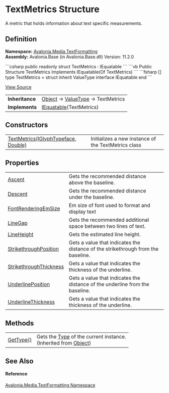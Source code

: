 # TextMetrics Structure


A metric that holds information about text specific measurements.



## Definition
**Namespace:** <a href="N_Avalonia_Media_TextFormatting">Avalonia.Media.TextFormatting</a>  
**Assembly:** Avalonia.Base (in Avalonia.Base.dll) Version: 11.2.0

<Tabs groupId="api-code-preview">
<TabItem value="csharp" label="C#">
```csharp
public readonly struct TextMetrics : IEquatable<TextMetrics>
```
</TabItem>
<TabItem value="vb" label="VB">
```vb
Public Structure TextMetrics
	Implements IEquatable(Of TextMetrics)
```
</TabItem>
<TabItem value="fsharp" label="F#">
```fsharp
[<SealedAttribute>]
type TextMetrics = 
    struct
        inherit ValueType
        interface IEquatable<TextMetrics>
    end
```
</TabItem>
</Tabs>



<a href="https://github.com/AvaloniaUI/Avalonia/tree/master/src/Avalonia.Base/Media/TextFormatting/TextMetrics.cs" title="View the source code">View Source</a>

<table>
<tr><td><strong>Inheritance</strong></td><td><a href="https://learn.microsoft.com/dotnet/api/system.object" target="_blank" rel="noopener noreferrer">Object</a>  →  <a href="https://learn.microsoft.com/dotnet/api/system.valuetype" target="_blank" rel="noopener noreferrer">ValueType</a>  →  TextMetrics</td></tr>
<tr><td><strong>Implements</strong></td><td><a href="https://learn.microsoft.com/dotnet/api/system.iequatable-1" target="_blank" rel="noopener noreferrer">IEquatable</a>(TextMetrics)</td></tr>
</table>



## Constructors
<table>
<tr>
<td><a href="M_Avalonia_Media_TextFormatting_TextMetrics__ctor">TextMetrics(IGlyphTypeface, Double)</a></td>
<td>Initializes a new instance of the TextMetrics class</td>
</tr>
</table>

## Properties
<table>
<tr>
<td><a href="P_Avalonia_Media_TextFormatting_TextMetrics_Ascent">Ascent</a></td>
<td>Gets the recommended distance above the baseline.</td>
</tr>
<tr>
<td><a href="P_Avalonia_Media_TextFormatting_TextMetrics_Descent">Descent</a></td>
<td>Gets the recommended distance under the baseline.</td>
</tr>
<tr>
<td><a href="P_Avalonia_Media_TextFormatting_TextMetrics_FontRenderingEmSize">FontRenderingEmSize</a></td>
<td>Em size of font used to format and display text</td>
</tr>
<tr>
<td><a href="P_Avalonia_Media_TextFormatting_TextMetrics_LineGap">LineGap</a></td>
<td>Gets the recommended additional space between two lines of text.</td>
</tr>
<tr>
<td><a href="P_Avalonia_Media_TextFormatting_TextMetrics_LineHeight">LineHeight</a></td>
<td>Gets the estimated line height.</td>
</tr>
<tr>
<td><a href="P_Avalonia_Media_TextFormatting_TextMetrics_StrikethroughPosition">StrikethroughPosition</a></td>
<td>Gets a value that indicates the distance of the strikethrough from the baseline.</td>
</tr>
<tr>
<td><a href="P_Avalonia_Media_TextFormatting_TextMetrics_StrikethroughThickness">StrikethroughThickness</a></td>
<td>Gets a value that indicates the thickness of the underline.</td>
</tr>
<tr>
<td><a href="P_Avalonia_Media_TextFormatting_TextMetrics_UnderlinePosition">UnderlinePosition</a></td>
<td>Gets a value that indicates the distance of the underline from the baseline.</td>
</tr>
<tr>
<td><a href="P_Avalonia_Media_TextFormatting_TextMetrics_UnderlineThickness">UnderlineThickness</a></td>
<td>Gets a value that indicates the thickness of the underline.</td>
</tr>
</table>

## Methods
<table>
<tr>
<td><a href="https://learn.microsoft.com/dotnet/api/system.object.gettype" target="_blank" rel="noopener noreferrer">GetType()</a></td>
<td>Gets the <a href="https://learn.microsoft.com/dotnet/api/system.type" target="_blank" rel="noopener noreferrer">Type</a> of the current instance.<br />(Inherited from <a href="https://learn.microsoft.com/dotnet/api/system.object" target="_blank" rel="noopener noreferrer">Object</a>)</td>
</tr>
</table>

## See Also


#### Reference
<a href="N_Avalonia_Media_TextFormatting">Avalonia.Media.TextFormatting Namespace</a>  

